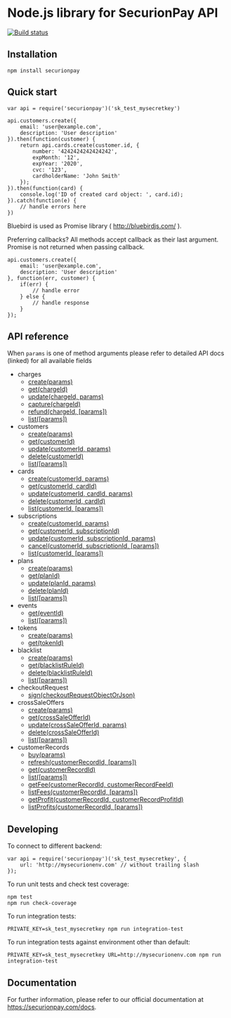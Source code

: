 Node.js library for SecurionPay API
===================================
[![Build status](https://travis-ci.org/securionpay/securionpay-node.svg?branch=master)](https://travis-ci.org/securionpay/securionpay-node)

Installation
------------

```
npm install securionpay
```

Quick start
-----------

```
var api = require('securionpay')('sk_test_mysecretkey')

api.customers.create({
    email: 'user@example.com',
    description: 'User description'
}).then(function(customer) {
    return api.cards.create(customer.id, {
        number: '4242424242424242',
        expMonth: '12',
        expYear: '2020',
        cvc: '123',
        cardholderName: 'John Smith'
    });
}).then(function(card) {
    console.log('ID of created card object: ', card.id);
}).catch(function(e) {
    // handle errors here
})
```
Bluebird is used as Promise library ( http://bluebirdjs.com/ ).

Preferring callbacks? All methods accept callback as their last argument. Promise is not returned when passing callback.

```
api.customers.create({
    email: 'user@example.com',
    description: 'User description'
}, function(err, customer) {
    if(err) {
        // handle error
    } else {
        // handle response
    }
});
```

API reference
-------------

When ``params`` is one of method arguments please refer to detailed API docs (linked) for all available fields

- charges
    - [create(params)](https://securionpay.com/docs/api#charge-create)
    - [get(chargeId)](https://securionpay.com/docs/api#charge-retrieve)
    - [update(chargeId, params)](https://securionpay.com/docs/api#charge-update)
    - [capture(chargeId)](https://securionpay.com/docs/api#charge-capture)
    - [refund(chargeId, [params])](https://securionpay.com/docs/api#charge-capture)
    - [list([params])](https://securionpay.com/docs/api#charge-list)
- customers
    - [create(params)](https://securionpay.com/docs/api#customer-create)
    - [get(customerId)](https://securionpay.com/docs/api#customer-retrieve)
    - [update(customerId, params)](https://securionpay.com/docs/api#customer-update)
    - [delete(customerId)](https://securionpay.com/docs/api#customer-delete)
    - [list([params])](https://securionpay.com/docs/api#customer-list)
- cards
    - [create(customerId, params)](https://securionpay.com/docs/api#card-create)
    - [get(customerId, cardId)](https://securionpay.com/docs/api#card-retrieve)
    - [update(customerId, cardId, params)](https://securionpay.com/docs/api#card-update)
    - [delete(customerId, cardId)](https://securionpay.com/docs/api#card-delete)
    - [list(customerId, [params])](https://securionpay.com/docs/api#card-list)
- subscriptions
    - [create(customerId, params)](https://securionpay.com/docs/api#subscription-create)
    - [get(customerId, subscriptionId)](https://securionpay.com/docs/api#subscription-retrieve)
    - [update(customerId, subscriptionId, params)](https://securionpay.com/docs/api#subscription-update)
    - [cancel(customerId, subscriptionId, [params])](https://securionpay.com/docs/api#subscription-cancel)
    - [list(customerId, [params])](https://securionpay.com/docs/api#subscription-list)
- plans
    - [create(params)](https://securionpay.com/docs/api#plan-create)
    - [get(planId)](https://securionpay.com/docs/api#plan-retrieve)
    - [update(planId, params)](https://securionpay.com/docs/api#plan-update)
    - [delete(planId)](https://securionpay.com/docs/api#plan-delete)
    - [list([params])](https://securionpay.com/docs/api#plan-list)
- events
    - [get(eventId)](https://securionpay.com/docs/api#event-retrieve)
    - [list([params])](https://securionpay.com/docs/api#event-list)
- tokens
    - [create(params)](https://securionpay.com/docs/api#token-create)
    - [get(tokenId)](https://securionpay.com/docs/api#token-retrieve)
- blacklist
    - [create(params)](https://securionpay.com/docs/api#blacklist-rule-create)
    - [get(blacklistRuleId)](https://securionpay.com/docs/api#blacklist-rule-retrieve)
    - [delete(blacklistRuleId)](https://securionpay.com/docs/api#blacklist-rule-delete)
    - [list([params])](https://securionpay.com/docs/api#blacklist-rule-list)
- checkoutRequest
    - [sign(checkoutRequestObjectOrJson)](https://securionpay.com/docs/api#checkout-request-sign)
- crossSaleOffers
    - [create(params)](https://securionpay.com/docs/api#cross-sale-offer-create)
    - [get(crossSaleOfferId)](https://securionpay.com/docs/api#cross-sale-offer-retrieve)
    - [update(crossSaleOfferId, params)](https://securionpay.com/docs/api#cross-sale-offer-update)
    - [delete(crossSaleOfferId)](https://securionpay.com/docs/api#cross-sale-offer-delete)
    - [list([params])](https://securionpay.com/docs/api#cross-sale-offer-list)
- customerRecords
    - [buy(params)](https://securionpay.com/docs/api#customer-record-create)
    - [refresh(customerRecordId, [params])](https://securionpay.com/docs/api#customer-record-refresh)
    - [get(customerRecordId)](https://securionpay.com/docs/api#customer-record-retrieve)
    - [list([params])](https://securionpay.com/docs/api#customer-record-list)
    - [getFee(customerRecordId, customerRecordFeeId)](https://securionpay.com/docs/api#customer-record-fee-retrieve)
    - [listFees(customerRecordId, [params])](https://securionpay.com/docs/api#customer-record-fee-list)
    - [getProfit(customerRecordId, customerRecordProfitId)](https://securionpay.com/docs/api#customer-record-profit-retrieve)
    - [listProfits(customerRecordId, [params])](https://securionpay.com/docs/api#customer-record-profit-list)

Developing
----------

To connect to different backend:
```
var api = require('securionpay')('sk_test_mysecretkey', {
    url: 'http://mysecurionenv.com' // without trailing slash
});
```

To run unit tests and check test coverage:
```
npm test
npm run check-coverage
```

To run integration tests:
```
PRIVATE_KEY=sk_test_mysecretkey npm run integration-test
```

To run integration tests against environment other than default:
```
PRIVATE_KEY=sk_test_mysecretkey URL=http://mysecurionenv.com npm run integration-test
```

Documentation
----------

For further information, please refer to our official documentation at https://securionpay.com/docs.
